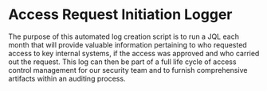 Access Request Initiation Logger
================================

The purpose of this automated log 
creation script is to run a JQL
each month that will provide valuable
information pertaining to who requested
access to key internal systems, if the 
access was approved and who carried out 
the request.  This log can then be part
of a full life cycle of access control 
management for our security team and to 
furnish comprehensive artifacts within an 
auditing process.